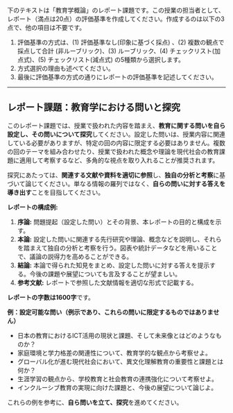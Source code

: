 下のテキストは「教育学概論」のレポート課題です。この授業の担当者として、レポート（満点は20点）の評価基準を作成してください。作成するのは以下の3点で、他の項目は不要です。

1. 評価基準の方式は、(1) 評価基準なし(印象に基づく採点) 、(2) 複数の観点で採点して合計  (非ルーブリック)、(3) ルーブリック、(4) チェックリスト(加点式)、(5) チェックリスト(減点式) の5種類から選択します。
2. 方式選択の理由も述べてください。
3. 最後に評価基準の方式の通りにレポートの評価基準を記述してください。

---------------------------------------
## レポート課題：教育学における問いと探究

このレポート課題では、授業で扱われた内容を踏まえ、**教育に関する問いを自ら設定し、その問いについて探究**してください。設定した問いは、授業内容に関連している必要がありますが、特定の回の内容に限定する必要はありません。複数の回のテーマを組み合わせたり、授業で扱われた概念や理論を現代社会の教育課題に適用して考察するなど、多角的な視点を取り入れることが推奨されます。

探究にあたっては、**関連する文献や資料を適切に参照**し、**独自の分析と考察**に基づいて論じてください。単なる情報の羅列ではなく、**自らの問いに対する答えを導き出す**ことを目指してください。

**レポートの構成例:**

1. **序論:** 問題提起（設定した問い）とその背景、本レポートの目的と構成を示す。
2. **本論:** 設定した問いに関連する先行研究や理論、概念などを説明し、それらを踏まえて独自の分析と考察を行う。図表や統計データなどを用いることで、議論の説得力を高めることができる。
3. **結論:**  本論で得られた知見をまとめ、設定した問いに対する答えを提示する。今後の課題や展望についても言及することが望ましい。
4. **参考文献:**  レポートで参照した文献情報を適切な形式で記載する。


**レポートの字数は1600字**です。


**例：設定可能な問い（例示であり、これらの問いに限定するものではありません）**

* 日本の教育におけるICT活用の現状と課題、そして未来像とはどのようなものか？
* 家庭環境と学力格差の関連性について、教育学的な観点から考察せよ。
* グローバル化が進む現代社会において、異文化理解教育の重要性と課題とは何か？
* 生涯学習の観点から、学校教育と社会教育の連携強化について考察せよ。
* インクルーシブ教育の実現に向けた課題と、今後の展望について論じよ。


これらの例を参考に、**自ら問いを立て、探究**を進めてください。
